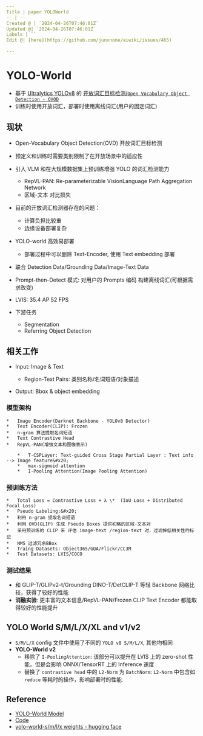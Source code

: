 ```yaml
---
Title | paper YOLOWorld
-- | --
Created @ | `2024-04-26T07:46:01Z`
Updated @| `2024-04-26T07:46:01Z`
Labels | ``
Edit @| [here](https://github.com/junxnone/aiwiki/issues/465)

---
```

# YOLO-World

- 基于   [ Ultralytics YOLOv8](https://docs.ultralytics.com/models/yolov8/) 的 [开放词汇目标检测/`Open Vocabulary Object Detection - OVOD`](https://paperswithcode.com/task/open-vocabulary-object-detection)
- 训练时使用开放词汇，部署时使用离线词汇(用户的固定词汇)

## 现状

*   Open-Vocabulary Object Detection(OVD) 开放词汇目标检测
*   预定义和训练时需要类别限制了在开放场景中的适应性
*   引入 VLM 和在大规模数据集上预训练增强 YOLO 的词汇检测能力

    *   RepVL-PAN: Re-parameterizable VisionLanguage Path Aggregation Network
    *   区域-文本 对比损失
*   目前的开放词汇检测器存在的问题：

    *   计算负担比较重
    *   边缘设备部署复杂
*   YOLO-world 高效易部署

    *   部署过程中可以删除 Text-Encoder, 使用 Text embedding 部署
*   联合 Detection Data/Grounding Data/Image-Text Data
*   Prompt-then-Detect 模式: 对用户的 Prompts 编码 构建离线词汇(可根据需求改变)&#x20;
*   LVIS: 35.4 AP 52 FPS
*   下游任务

    *   Segmentation
    *   Referring Object Detection

## 相关工作

*   Input: Image & Text

    *   Region-Text Pairs: 类别名称/名词短语/对象描述
*   Output: Bbox & object embedding

###   模型架构

    *   Image Encoder(Darknet Backbone - YOLOv8 Detector)
    *   Text Encoder(CLIP): Frozen
    *   n-gram 算法提取名词短语
    *   Text Contrastive Head
    *   RepVL-PAN(增强文本和图像表示)

        *   T-CSPLayer: Text-guided Cross Stage Partial Layer : Text info --> Image feature&#x20;
        *   max-sigmoid attention
        *   I-Pooling Attention(Image Pooling Attention)

###   预训练方法

    *   Total Loss = Contrastive Loss + λ \*  (IoU Loss + Distributed Focal Loss)
    *   Pseudo Labeling:&#x20;
    *   利用 n-gram 提取名词短语
    *   利用 OVD(GLIP) 生成 Pseudo Boxes 提供初略的区域-文本对
    *   采用预训练的 CLIP 来 评估 image-text /region-text 对，过滤掉低相关性的标记
    *   NMS 过滤冗余BBox
    *   Traing Datasets: Object365/GQA/Flickr/CC3M
    *   Test Datasets: LVIS/COCO

###   测试结果

*   和 GLIP-T/GLIPv2-t/Grounding DINO-T/DetCLIP-T 等轻 Backbone 网络比较，获得了较好的性能
*   **消融实验**: 更丰富的文本信息/RepVL-PAN/Frozen CLIP Text Encoder 都能取得较好的性能提升




## YOLO World S/M/L/X/XL and v1/v2

- `S/M/L/X` config 文件中使用了不同的 `YOLO v8 S/M/L/X`, 其他均相同
- **YOLO-World v2**
  - 移除了 `I-PoolingAttention`: 该部分可以提升在 LVIS 上的 zero-shot 性能，但是会影响 ONNX/TensorRT 上的 Inference 速度
  - 替换了 `contrastive head` 中的 `L2-Norm` 为 `BatchNorm`: `L2-Norm` 中包含如 `reduce` 等耗时的操作，影响部署时的性能.




## Reference
- [YOLO-World Model](https://docs.ultralytics.com/models/yolo-world/)
- [Code](https://github.com/AILab-CVC/YOLO-World)
- [yolo-world-s/m/l/x weights - hugging face](https://huggingface.co/wondervictor/YOLO-World/tree/main)
